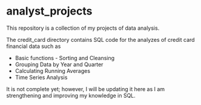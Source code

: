 # analyst_projects

<p>This repository is a collection of my projects of data analysis.</p> 
<p>The credit_card directory contains SQL code for the analyzes of credit card financial data such as </p> 
<ul>
  <li> Basic functions - Sorting and Cleansing </li>
  <li> Grouping Data by Year and Quarter </li>
  <li> Calculating Running Averages </li>
  <li> Time Series Analysis </li>
 </ul>
<p> It is not complete yet; however, I will be updating it here as I am strengthening and improving my knowledge in SQL. </p>
